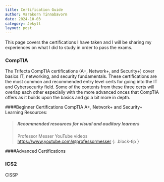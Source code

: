 ```yaml
---
title: Certification Guide 
author: Varakorn Tinnabavorn
date: 2024-10-03
category: Jekyll
layout: post
---
```


This page covers the certifications I have taken and I will be sharing my experiences on what I did to study in order to pass the exams.

### CompTIA

The Trifecta CompTIA certifications (A+, Network+, and Security+) cover basics IT, networking, and security fundamentals. These certifications are the most common and recommended entry level certs for going into the IT and Cybersecurity field. Some of the contents from these three certs will overlap each other especially with the more advanced onces that CompTIA offers as it builds upon the basics and go a bit more in depth.


####Beginner Certifications
CompTIA A+, Network+ and Security+ Learning Resources:

> ##### Recommended resources for visual and auditory learners
>
> Professor Messer YouTube videos
> https://www.youtube.com/@professormesser
{: .block-tip }

####Advanced Certifications


### ICS2

CISSP
